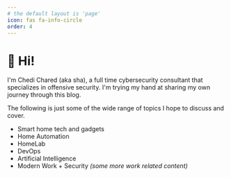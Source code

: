 ```yaml
---
# the default layout is 'page'
icon: fas fa-info-circle
order: 4
---
```


# 👋 Hi!

I'm Chedi Chared (aka sha), a full time cybersecurity consultant that specializes in offensive security. I'm trying my hand at sharing my own journey through this blog.

The following is just some of the wide range of topics I hope to discuss and cover.

* Smart home tech and gadgets
* Home Automation
* HomeLab
* DevOps
* Artificial Intelligence
* Modern Work + Security <i>(some more work related content)</i>